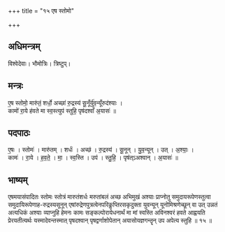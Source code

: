 +++
title = "१५ एष स्तोमो"

+++
## अधिमन्त्रम्
विश्वेदेवाः। भौमोत्रिः। त्रिष्टुप्।

## मन्त्रः
ए॒ष स्तोमो॒ मारु॑तं॒ शर्धो॒ अच्छा॑ रु॒द्रस्य॑ सू॒नूँर्यु॑व॒न्यूँरुद॑श्याः ।  
कामो॑ रा॒ये ह॑वते मा स्व॒स्त्युप॑ स्तुहि॒ पृष॑दश्वाँ अ॒यासः॑ ॥

## पदपाठः
ए॒षः । स्तोमः॑ । मारु॑तम् । शर्धः॑ । अच्छ॑ । रु॒द्रस्य॑ । सू॒नून् । यु॒व॒न्यून् । उत् । अ॒श्याः॒ ।  
कामः॑ । रा॒ये । ह॒व॒ते॒ । मा॒ । स्व॒स्ति । उप॑ । स्तु॒हि॒ । पृष॑त्ऽअश्वान् । अ॒यासः॑ ॥

## भाष्यम्
एषमयासंपादितः स्तोमः स्तोत्रं मारुतंशर्धः मरुतांबलं अच्छ अभिमुखं अश्याः प्राप्नोतु समुदायरूपेणस्तुत्वा समुदायिरूपेणाह-रुद्रस्यसूनून् एषांरुद्रेणपुत्रत्वेनपरिकॢप्तिरसकृदुक्ता युवन्यून् यूनोमिश्रणेच्छून् वा उत् उन्नतं अत्यधिकं अश्याः व्याप्नुहि हेमनः कामः सङ्कल्पोरायेधनार्थं मा मां स्वस्ति अविनश्वरं हवते आह्वयति प्रेरयतीत्यर्थः यस्मादेवन्तस्मात् पृषदश्वान् पृषद्वर्णाशोपेतान् अयासोयज्ञगन्तॄन् उप अपेत्य स्तुहि ॥ १५ ॥